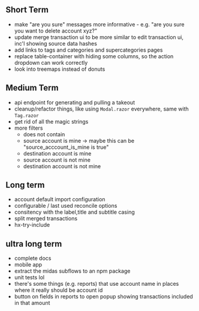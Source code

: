 ## Short Term
- make "are you sure" messages more informative - e.g. "are you sure you want to delete account xyz?"
- update merge transaction ui to be more similar to edit transaction ui, inc'l showing source data hashes
- add links to tags and categories and supercategories pages
- replace table-container with hiding some columns, so the action dropdown can work correctly
- look into treemaps instead of donuts


## Medium Term
- api endpoint for generating and pulling a takeout
- cleanup/refactor things, like using `Modal.razor` everywhere, same with `Tag.razor`
- get rid of all the magic strings
- more filters
  - does not contain
  - source account is mine -> maybe this can be "source_acccount_is_mine is true"
  - destination account is mine
  - source account is not mine
  - destination account is not mine

## Long term
- account default import configuration
- configurable / last used reconcile options
- consitency with the label,title and subtitle casing
- split merged transactions
- hx-try-include

## ultra long term
- complete docs
- mobile app
- extract the midas subflows to an npm package
- unit tests lol
- there's some things (e.g. reports) that use account name in places where it really should be account id
- button on fields in reports to open popup showing transactions included in that amount
